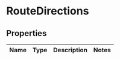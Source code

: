 
# RouteDirections

## Properties
Name | Type | Description | Notes
------------ | ------------- | ------------- | -------------



